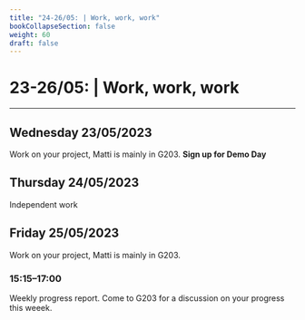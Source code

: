 ```yaml
---
title: "24-26/05: | Work, work, work"
bookCollapseSection: false
weight: 60
draft: false
---
```


# 23-26/05: | Work, work, work

---

## Wednesday 23/05/2023

Work on your project, Matti is mainly in G203. **Sign up for Demo Day**

## Thursday 24/05/2023

Independent work

## Friday 25/05/2023

Work on your project, Matti is mainly in G203.

### 15:15–17:00

Weekly progress report. Come to G203 for a discussion on your progress this weeek.